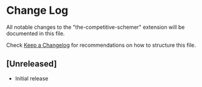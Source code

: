 # Change Log

All notable changes to the "the-competitive-schemer" extension will be documented in this file.

Check [Keep a Changelog](http://keepachangelog.com/) for recommendations on how to structure this file.

## [Unreleased]

- Initial release